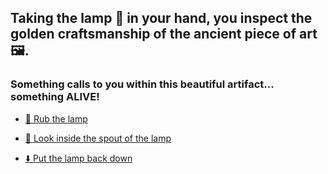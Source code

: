 ## Taking the lamp 🏮 in your hand, you inspect the golden craftsmanship of the ancient piece of art 🖼. 
### Something calls to you within this beautiful artifact... something **ALIVE**!

-  [🧽 Rub the lamp](3-AA.md)

-  [👀 Look inside the spout of the lamp](3-AB.md)

-  [⬇️ Put the lamp back down](3.md)
